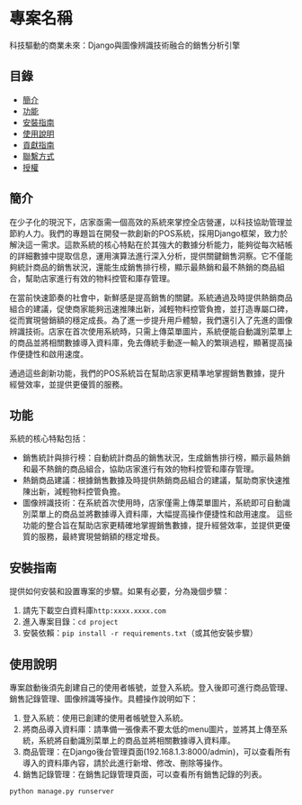 # 專案名稱

科技驅動的商業未來：Django與圖像辨識技術融合的銷售分析引擎					
								

## 目錄

- [簡介](#簡介)
- [功能](#功能)
- [安裝指南](#安裝指南)
- [使用說明](#使用說明)
- [貢獻指南](#貢獻指南)
- [聯繫方式](#聯繫方式)
- [授權](#授權)

## 簡介

在少子化的現況下，店家亟需一個高效的系統來掌控全店營運，以科技協助管理並節約人力。我們的專題旨在開發一款創新的POS系統，採用Django框架，致力於解決這一需求。這款系統的核心特點在於其強大的數據分析能力，能夠從每次結帳的詳細數據中提取信息，運用演算法進行深入分析，提供關鍵銷售洞察。它不僅能夠統計商品的銷售狀況，還能生成銷售排行榜，顯示最熱銷和最不熱銷的商品組合，幫助店家進行有效的物料控管和庫存管理。

在當前快速節奏的社會中，新鮮感是提高銷售的關鍵。系統通過及時提供熱銷商品組合的建議，促使商家能夠迅速推陳出新，減輕物料控管負擔，並打造專屬口碑，從而實現營銷額的穩定成長。為了進一步提升用戶體驗，我們還引入了先進的圖像辨識技術。店家在首次使用系統時，只需上傳菜單圖片，系統便能自動識別菜單上的商品並將相關數據導入資料庫，免去傳統手動逐一輸入的繁瑣過程，顯著提高操作便捷性和啟用速度。

通過這些創新功能，我們的POS系統旨在幫助店家更精準地掌握銷售數據，提升經營效率，並提供更優質的服務。
				

## 功能

系統的核心特點包括：

- 銷售統計與排行榜：自動統計商品的銷售狀況，生成銷售排行榜，顯示最熱銷和最不熱銷的商品組合，協助店家進行有效的物料控管和庫存管理。
- 熱銷商品建議：根據銷售數據及時提供熱銷商品組合的建議，幫助商家快速推陳出新，減輕物料控管負擔。
- 圖像辨識技術：在系統首次使用時，店家僅需上傳菜單圖片，系統即可自動識別菜單上的商品並將數據導入資料庫，大幅提高操作便捷性和啟用速度。
這些功能的整合旨在幫助店家更精確地掌握銷售數據，提升經營效率，並提供更優質的服務，最終實現營銷額的穩定增長。

## 安裝指南

提供如何安裝和設置專案的步驟。如果有必要，分為幾個步驟：

1. 請先下載空白資料庫`http:xxxx.xxxx.com`
2. 進入專案目錄：`cd project`
3. 安裝依賴：`pip install -r requirements.txt`（或其他安裝步驟）

## 使用說明

專案啟動後須先創建自己的使用者帳號，並登入系統。登入後即可進行商品管理、銷售記錄管理、圖像辨識等操作。具體操作說明如下：

1. 登入系統：使用已創建的使用者帳號登入系統。
2. 將商品導入資料庫：請準備一張像素不要太低的menu圖片，並將其上傳至系統，系統將自動識別菜單上的商品並將相關數據導入資料庫。
3. 商品管理：在Django後台管理頁面(192.168.1.3:8000/admin)，可以查看所有導入的資料庫內容，請於此進行新增、修改、刪除等操作。
4. 銷售記錄管理：在銷售記錄管理頁面，可以查看所有銷售記錄的列表。

```bash
python manage.py runserver
